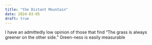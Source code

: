 ```yaml
---
title: "the Distant Mountain"
date: 2024-03-05
draft: true
---
```

I have an admittedly low opinion of those that find “The grass is always greener on the other side.” Green-ness is easily measurable
<!--stackedit_data:
eyJoaXN0b3J5IjpbOTg0NTc0NjMwLC0yNzkwMDMyMTVdfQ==
-->